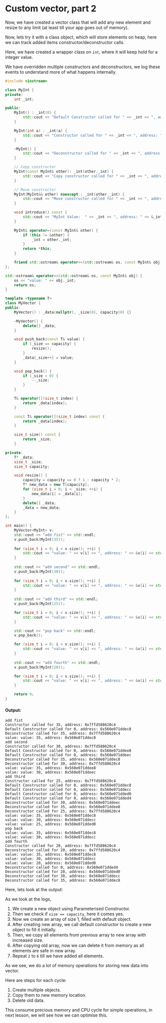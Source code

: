 # Custom vector, part 2

Now, we have created a vector class that will add any new element and resize to any limit (at least till your app goes out of memory).

Now, lets try it with a class object, which will store elements on heap, here we can track added items constructor/deconstructor calls.

Here, we have created a wrapper class on `int`, where it will keep hold for a integer value.

We have overridden multiple constructors and deconstructors, we log these events to understand more of what happens internally.

```cpp
#include <iostream>

class MyInt {
private:
    int _int;

public:
    MyInt() : _int(0) {
        std::cout << "Default Constructor called for " << _int << ", address: " << &_int << std::endl;
    }

    MyInt(int a) : _int(a) {
        std::cout << "Constructor called for " << _int << ", address: " << &_int << std::endl;
    }

    ~MyInt() {
        std::cout << "Deconstructor called for " << _int << ", address: " << &_int << std::endl;
    }

    // Copy constructor
    MyInt(const MyInt& other): _int(other._int) {
        std::cout << "Copy constructor called for " << _int << ", address: " << &_int << std::endl;
    }

    // Move constructor
    MyInt(MyInt&& other) noexcept : _int(other._int) {
        std::cout << "Move constructor called for " << _int << ", address: " << &_int << std::endl;
    }

    void introduce() const {
        std::cout << "MyInt Value:  " << _int << ", address: " << &_int << std::endl;
    }

    MyInt& operator=(const MyInt& other) {
        if (this != &other) {
            _int = other._int;
        }
        return *this;
    }

    friend std::ostream& operator<<(std::ostream& os, const MyInt& obj);
};

std::ostream& operator<<(std::ostream& os, const MyInt& obj) {
    os << "value: " << obj._int;
    return os;
}

template <typename T>
class MyVector {
public:
    MyVector() : _data(nullptr), _size(0), capacity(0) {}

    ~MyVector() {
        delete[] _data;
    }

    void push_back(const T& value) {
        if (_size == capacity) {
            resize();
        }
        _data[_size++] = value;
    }

    void pop_back() {
        if (_size > 0) {
            --_size;
        }
    }

    T& operator[](size_t index) {
        return _data[index];
    }

    const T& operator[](size_t index) const {
        return _data[index];
    }

    size_t size() const {
        return _size;
    }

private:
    T* _data;
    size_t _size;
    size_t capacity;

    void resize() {
        capacity = capacity == 0 ? 1 : capacity * 2;
        T* new_data = new T[capacity];
        for (size_t i = 0; i < _size; ++i) {
            new_data[i] = _data[i];
        }
        delete[] _data;
        _data = new_data;
    }
};

int main() {
    MyVector<MyInt> v;
    std::cout << "add fist" << std::endl;
    v.push_back(MyInt(35));
    
    for (size_t i = 0; i < v.size(); ++i) {
        std::cout << "value: " << v[i] << ", address: " << &v[i] << std::endl;
    }
    
    std::cout << "add second" << std::endl;
    v.push_back(MyInt(30));
    
    for (size_t i = 0; i < v.size(); ++i) {
        std::cout << "value: " << v[i] << ", address: " << &v[i] << std::endl;
    }
    
    std::cout << "add third" << std::endl;
    v.push_back(MyInt(25));

    for (size_t i = 0; i < v.size(); ++i) {
        std::cout << "value: " << v[i] << ", address: " << &v[i] << std::endl;
    }

    std::cout << "pop back" << std::endl;
    v.pop_back();

    for (size_t i = 0; i < v.size(); ++i) {
        std::cout << "value: " << v[i] << ", address: " << &v[i] << std::endl;
    }
    
    std::cout << "add fourth" << std::endl;
    v.push_back(MyInt(20));

    for (size_t i = 0; i < v.size(); ++i) {
        std::cout << "value: " << v[i] << ", address: " << &v[i] << std::endl;
    }

    return 0;
}
```

#### Output:

```
add fist
Constructor called for 35, address: 0x7ffd588620c4
Default Constructor called for 0, address: 0x560e071ddec8
Deconstructor called for 35, address: 0x7ffd588620c4
value: value: 35, address: 0x560e071ddec8
add second
Constructor called for 30, address: 0x7ffd588620c4
Default Constructor called for 0, address: 0x560e071ddee8
Default Constructor called for 0, address: 0x560e071ddeec
Deconstructor called for 35, address: 0x560e071ddec8
Deconstructor called for 30, address: 0x7ffd588620c4
value: value: 35, address: 0x560e071ddee8
value: value: 30, address: 0x560e071ddeec
add third
Constructor called for 25, address: 0x7ffd588620c4
Default Constructor called for 0, address: 0x560e071ddec8
Default Constructor called for 0, address: 0x560e071ddecc
Default Constructor called for 0, address: 0x560e071dded0
Default Constructor called for 0, address: 0x560e071dded4
Deconstructor called for 30, address: 0x560e071ddeec
Deconstructor called for 35, address: 0x560e071ddee8
Deconstructor called for 25, address: 0x7ffd588620c4
value: value: 35, address: 0x560e071ddec8
value: value: 30, address: 0x560e071ddecc
value: value: 25, address: 0x560e071dded0
pop back
value: value: 35, address: 0x560e071ddec8
value: value: 30, address: 0x560e071ddecc
add fourth
Constructor called for 20, address: 0x7ffd588620c4
Deconstructor called for 20, address: 0x7ffd588620c4
value: value: 35, address: 0x560e071ddec8
value: value: 30, address: 0x560e071ddecc
value: value: 20, address: 0x560e071dded0
Deconstructor called for 0, address: 0x560e071dded4
Deconstructor called for 20, address: 0x560e071dded0
Deconstructor called for 30, address: 0x560e071ddecc
Deconstructor called for 35, address: 0x560e071ddec8
```

Here, lets look at the output:

As we look at the logs,&#x20;

1. We create a new object using Parameterised Constructor.
2. Then we check if `size == capacity`, here it comes yes.
3. Now we create an array of size 1, filled with default object.
4. After creating new array, we call default constructor to create a new object to fill it initially.
5. Then, we copy all elements from previous array to new array with increased size.
6. After copying old array, now we can delete it from memory as all elements are safe in new array.
7. Repeat `2` to `6` till we have added all elements.

As we see, we do a lot of memory operations for storing new data into vector.

Here are steps for each cycle:

1. Create multiple objects.
2. Copy them to new memory location.
3. Delete old data.

This consume precious memory and CPU cycle for simple operations, in next lesson, we will see how we can optimise this.
